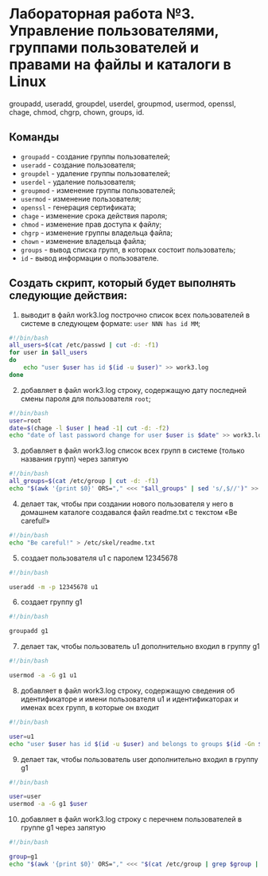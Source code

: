 # Лабораторная работа №3. Управление пользователями, группами пользователей и правами на файлы и каталоги в Linux

groupadd, useradd, groupdel, userdel, groupmod,
usermod, openssl, chage, chmod, chgrp, chown, groups, id.

## Команды

- `groupadd` - создание группы пользователей;
- `useradd` - создание пользователя;
- `groupdel` - удаление группы пользователей;
- `userdel` - удаление пользователя;
- `groupmod` - изменение группы пользователей;
- `usermod` - изменение пользователя;
- `openssl` - генерация сертификата;
- `chage` - изменение срока действия пароля;
- `chmod` - изменение прав доступа к файлу;
- `chgrp` - изменение группы владельца файла;
- `chown` - изменение владельца файла;
- `groups` - вывод списка групп, в которых состоит пользователь;
- `id` - вывод информации о пользователе.

## Создать скрипт, который будет выполнять следующие действия:
1. выводит в файл work3.log построчно список всех пользователей в системе в следующем формате: `user NNN has id MM`;

```bash
#!/bin/bash
all_users=$(cat /etc/passwd | cut -d: -f1)
for user in $all_users
do
    echo "user $user has id $(id -u $user)" >> work3.log
done
```

2. добавляет в файл work3.log строку, содержащую дату последней смены пароля для пользователя `root`;

```bash
#!/bin/bash
user=root
date=$(chage -l $user | head -1| cut -d: -f2)
echo "date of last password change for user $user is $date" >> work3.log
```

3. добавляет в файл work3.log список всех групп в системе (только названия групп) через запятую
    
```bash
#!/bin/bash
all_groups=$(cat /etc/group | cut -d: -f1)
echo "$(awk '{print $0}' ORS="," <<< "$all_groups" | sed 's/,$//')" >> work3.log
```

4. делает так, чтобы при создании нового пользователя у него в домашнем каталоге создавался файл readme.txt с текстом «Be careful!»

```bash
#!/bin/bash
echo "Be careful!" > /etc/skel/readme.txt
```

5. создает пользователя u1 с паролем 12345678

```bash
#!/bin/bash

useradd -m -p 12345678 u1
```

6. создает группу g1

```bash
#!/bin/bash

groupadd g1
```

7. делает так, чтобы пользователь u1 дополнительно входил в группу g1

```bash
#!/bin/bash

usermod -a -G g1 u1
```

8. добавляет в файл work3.log строку, содержащую сведения об идентификаторе и имени
пользователя u1 и идентификаторах и именах всех групп, в которые он входит

```bash
#!/bin/bash

user=u1
echo "user $user has id $(id -u $user) and belongs to groups $(id -Gn $user)" >> work3.log
```

9. делает так, чтобы пользователь user дополнительно входил в группу g1

```bash
#!/bin/bash

user=user
usermod -a -G g1 $user
```

10. добавляет в файл work3.log строку с перечнем пользователей в группе g1 через запятую

```bash
#!/bin/bash

group=g1
echo "$(awk '{print $0}' ORS="," <<< "$(cat /etc/group | grep $group | cut -d: -f4)" | sed 's/,$//')" >> work3.log
```